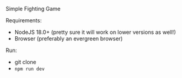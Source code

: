 Simple Fighting Game

Requirements:
 - NodeJS 18.0+ (pretty sure it will work on lower versions as well!)
 - Browser (preferably an evergreen browser)

Run:
 - git clone 
 - `npm run dev`